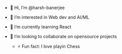 - 👋 Hi, I’m @harsh-banerjee
- 👀 I’m interested in Web dev and AI/ML
- 🌱 I’m currently learning React
- 💞️ I’m looking to collaborate on opensource projects
  
  - ⚡ Fun fact: I love playin Chess

